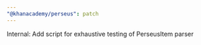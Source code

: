 ```yaml
---
"@khanacademy/perseus": patch
---
```


Internal: Add script for exhaustive testing of PerseusItem parser
